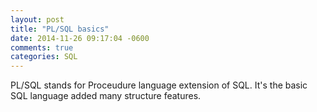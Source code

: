 ```yaml
---
layout: post
title: "PL/SQL basics"
date: 2014-11-26 09:17:04 -0600
comments: true
categories: SQL
---
```

PL/SQL stands for Proceudure language extension of SQL. It's the basic SQL language added many structure features. 